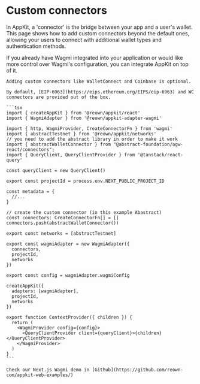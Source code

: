 # Custom connectors

In AppKit, a 'connector' is the bridge between your app and a user's wallet. This page shows how to add custom connectors beyond the default ones, allowing your users to connect with additional wallet types and authentication methods.

<Tabs>
  <Tab title="Wagmi">
    If you already have Wagmi integrated into your application or would like more control over Wagmi's configuration, you can integrate AppKit on top of it.

    Adding custom connectors like WalletConnect and Coinbase is optional.

    By default, [EIP-6963](https://eips.ethereum.org/EIPS/eip-6963) and WC connectors are provided out of the box.

    ```tsx
    import { createAppKit } from '@reown/appkit/react'
    import { WagmiAdapter } from '@reown/appkit-adapter-wagmi'

    import { http, WagmiProvider, CreateConnectorFn } from 'wagmi'
    import { abstractTestnet } from '@reown/appkit/networks'
    // you need to add the abstract library in order to make it work
    import { abstractWalletConnector } from "@abstract-foundation/agw-react/connectors";
    import { QueryClient, QueryClientProvider } from '@tanstack/react-query'

    const queryClient = new QueryClient()

    export const projectId = process.env.NEXT_PUBLIC_PROJECT_ID

    const metadata = {
      //...
    }

    // create the custom connector (in this example Abastract)
    const connectors: CreateConnectorFn[] = []
    connectors.push(abstractWalletConnector())

    export const networks = [abstractTestnet]

    export const wagmiAdapter = new WagmiAdapter({
      connectors,
      projectId,
      networks
    })

    export const config = wagmiAdapter.wagmiConfig

    createAppKit({
      adapters: [wagmiAdapter],
      projectId,
      networks
    })

    export function ContextProvider({ children }) {
      return (
        <WagmiProvider config={config}>
          <QueryClientProvider client={queryClient}>{children}</QueryClientProvider>
        </WagmiProvider>
      )
    }
    ```

    Check our Next.js Wagmi demo in [Github](https://github.com/reown-com/appkit-web-examples/)
  </Tab>
</Tabs>

